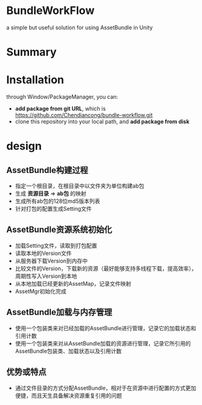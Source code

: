 # BundleWorkFlow
a simple but useful solution for using AssetBundle in Unity   

# Summary

# Installation
through Window/PackageManager, you can:   
- __add package from git URL__, which is https://github.com/Chendiancong/bundle-workflow.git
- clone this repository into your local path, and __add package from disk__

# design

## AssetBundle构建过程
- 指定一个根目录，在根目录中以文件夹为单位构建ab包
- 生成 __资源目录__ => __ab包__ 的映射
- 生成所有ab包的128位md5版本列表
- 针对打包的配置生成Setting文件

## AssetBundle资源系统初始化
- 加载Setting文件，读取到打包配置
- 读取本地的Version文件
- 从服务器下载Version到内存中
- 比较文件的Version，下载新的资源（最好能够支持多线程下载，提高效率），周期性写入Version到本地
- 从本地加载已经更新的AssetMap，记录文件映射
- AssetMgr初始化完成

## AssetBundle加载与内存管理
- 使用一个包装类来对已经加载的AssetBundle进行管理，记录它的加载状态和引用计数
- 使用一个包装类来对从AssetBundle加载的资源进行管理，记录它所引用的AssetBundle包装类、加载状态以及引用计数

## 优势或特点
- 通过文件目录的方式分配AssetBundle，相对于在资源中进行配置的方式更加便捷，而且天生具备解决资源重复引用的问题